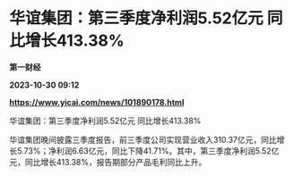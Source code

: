 # 华谊集团：第三季度净利润5.52亿元 同比增长413.38%
**第一财经**

**2023-10-30 09:12**

**https://www.yicai.com/news/101890178.html**

华谊集团：第三季度净利润5.52亿元 同比增长413.38%

华谊集团晚间披露三季度报告，前三季度公司实现营业收入310.37亿元，同比增长5.73%；净利润6.63亿元，同比下降41.71%。其中，第三季度净利润5.52亿元，同比增长413.38%，报告期部分产品毛利同比上升。
